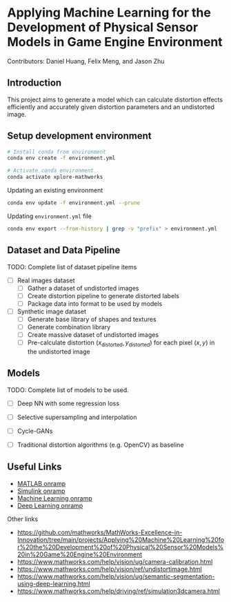 # Applying Machine Learning for the Development of Physical Sensor Models in Game Engine Environment

Contributors: Daniel Huang, Felix Meng, and Jason Zhu

## Introduction

This project aims to generate a model which can calculate distortion effects efficiently and accurately given distortion parameters and an undistorted image.

## Setup development environment

```bash
# Install conda from environment
conda env create -f environment.yml

# Activate conda environment
conda activate xplore-mathworks
```

Updating an existing environment

```bash
conda env update -f environment.yml --prune
```

Updating `environment.yml` file

```bash
conda env export --from-history | grep -v "prefix" > environment.yml
```

## Dataset and Data Pipeline

TODO: Complete list of dataset pipeline items
- [ ] Real images dataset
  - [ ] Gather a dataset of undistorted images
  - [ ] Create distortion pipeline to generate distorted labels
  - [ ] Package data into format to be used by models
- [ ] Synthetic image dataset
  - [ ] Generate base library of shapes and textures
  - [ ] Generate combination library
  - [ ] Create massive dataset of undistorted images
  - [ ] Pre-calculate distortion $(x_{\text{distorted}}, y_{\text{distorted}})$ for each pixel $(x, y)$ in the undistorted image

## Models

TODO: Complete list of models to be used.
- [ ] Deep NN with some regression loss
- [ ] Selective supersampling and interpolation
- [ ] Cycle-GANs
- [ ] Traditional distortion algorithms (e.g. OpenCV) as baseline


## Useful Links

- [MATLAB onramp](https://www.mathworks.com/learn/tutorials/matlab-onramp.html)
- [Simulink onramp](https://www.mathworks.com/learn/tutorials/simulink-onramp.html)
- [Machine Learning onramp](https://www.mathworks.com/learn/tutorials/machine-learning-onramp.html)
- [Deep Learning onramp](https://www.mathworks.com/learn/tutorials/deep-learning-onramp.html)

Other links

- https://github.com/mathworks/MathWorks-Excellence-in-Innovation/tree/main/projects/Applying%20Machine%20Learning%20for%20the%20Development%20of%20Physical%20Sensor%20Models%20in%20Game%20Engine%20Environment
- https://www.mathworks.com/help/vision/ug/camera-calibration.html
- https://www.mathworks.com/help/vision/ref/undistortimage.html
- https://www.mathworks.com/help/vision/ug/semantic-segmentation-using-deep-learning.html
- https://www.mathworks.com/help/driving/ref/simulation3dcamera.html
